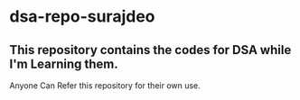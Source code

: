 # dsa-repo-surajdeo
## This repository contains the codes for DSA while I'm Learning them. 
   Anyone Can Refer this repository for their own use.
